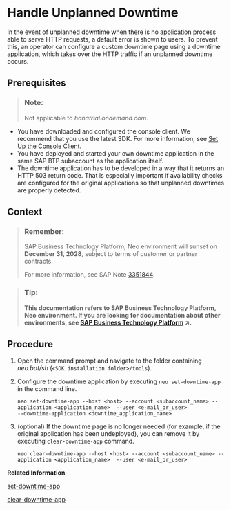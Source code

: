 <!-- loiodbd314ae30f7493a8c21033b53c02bb5 -->

# Handle Unplanned Downtime

In the event of unplanned downtime when there is no application process able to serve HTTP requests, a default error is shown to users. To prevent this, an operator can configure a custom downtime page using a downtime application, which takes over the HTTP traffic if an unplanned downtime occurs.



## Prerequisites

> ### Note:  
> Not applicable to *hanatrial.ondemand.com*.

-   You have downloaded and configured the console client. We recommend that you use the latest SDK. For more information, see [Set Up the Console Client](../30-development-neo/set-up-the-console-client-7613dee.md).
-   You have deployed and started your own downtime application in the same SAP BTP subaccount as the application itself.
-   The downtime application has to be developed in a way that it returns an HTTP 503 return code. That is especially important if availability checks are configured for the original applications so that unplanned downtimes are properly detected.



## Context

> ### Remember:  
> SAP Business Technology Platform, Neo environment will sunset on **December 31, 2028**, subject to terms of customer or partner contracts.
> 
> For more information, see SAP Note [3351844](https://me.sap.com/notes/3351844).

> ### Tip:  
> **This documentation refers to SAP Business Technology Platform, Neo environment. If you are looking for documentation about other environments, see [SAP Business Technology Platform](https://help.sap.com/viewer/65de2977205c403bbc107264b8eccf4b/Cloud/en-US/6a2c1ab5a31b4ed9a2ce17a5329e1dd8.html "SAP Business Technology Platform (SAP BTP) is an integrated offering comprised of the following technology portfolios: application development; process automation; integration; data, analytics, and enterprise planning; artificial intelligence. The platform offers users the ability to turn data into business value, compose end-to-end business processes, connect entire IT landscapes, and personalize, build and extend SAP applications. This reduces the overall total cost of ownership maintaining SAP landscapes and third-party software across end-to-end business processes.") :arrow_upper_right:.**



<a name="loiodbd314ae30f7493a8c21033b53c02bb5__steps_kvy_z2t_mn"/>

## Procedure

1.  Open the command prompt and navigate to the folder containing *neo.bat/sh* \(`<SDK installation folder>/tools`\).

2.  Configure the downtime application by executing `neo set-downtime-app` in the command line.

    ```
    neo set-downtime-app --host <host> --account <subaccount_name> --application <application_name>  --user <e-mail_or_user> 
    --downtime-application <downtime_application_name>
    
    ```

3.  \(optional\) If the downtime page is no longer needed \(for example, if the original application has been undeployed\), you can remove it by executing `clear-downtime-app` command.

    ```
    neo clear-downtime-app --host <host> --account <subaccount_name> --application <application_name>  --user <e-mail_or_user>
    
    ```


**Related Information**  


[set-downtime-app](set-downtime-app-1672997.md "This command configures a custom downtime page (downtime application) for an application. The downtime page is shown to the user in the event of unplanned downtime of the original application.")

[clear-downtime-app](clear-downtime-app-c9ae25a.md "The command deregisters a previously configured downtime page for an application. After you execute the command, the default HTTP error will be shown to the user in the event of unplanned downtime.")

